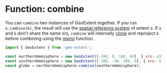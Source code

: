 # Function: combine
You can `combine` two instances of GeoExtent together.  If you run `a.combine(b)`, the result will use the [spatial reference system](https://en.wikipedia.org/wiki/Spatial_reference_system) of extent `a`. 
If `a` and `b` don't share the same srs, `combine` will internally [clone](https://github.com/DanielJDufour/geo-extent/blob/main/docs/functions/clone.md) and reproject `b` before combining using the [reproj](https://github.com/DanielJDufour/geo-extent/blob/main/docs/functions/reproj.md) function.

```js
import { GeoExtent } from 'geo-extent';

const northernHemisphere = new GeoExtent([-180, 0, 180, 90], { srs: 4326 });
const southernHemisphere = new GeoExtent([-180, -90, 180, 0], { srs: 4326 });
const globe = northernHemisphere.combine(southernHemisphere);
```
